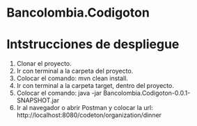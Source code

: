 # Bancolombia.Codigoton
# Intstrucciones de despliegue
1. Clonar el proyecto.
2. Ir con terminal a la carpeta del proyecto.
3. Colocar el comando: mvn clean install.
4. Ir con terminal a la carpeta target, dentro del proyecto.
5. Colocar el comando: java -jar Bancolombia.Codigoton-0.0.1-SNAPSHOT.jar
6. Ir al navegador o abrir Postman y colocar la url: http://localhost:8080/codeton/organization/dinner
